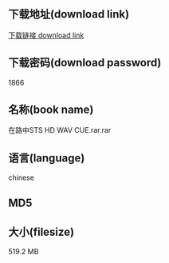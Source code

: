 ## 下载地址(download link)
[下载链接 download link](https://tutu365.netlify.app/?s=%E5%9C%A8%E8%B7%AF%E4%B8%ADSTS+HD+WAV+CUE.rar)

## 下载密码(download password)
1866

## 名称(book name)
在路中STS HD WAV CUE.rar.rar

## 语言(language)
chinese

## MD5


## 大小(filesize)
519.2 MB
